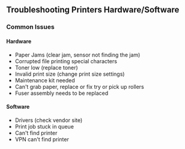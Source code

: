
## Troubleshooting Printers Hardware/Software

### Common Issues

#### Hardware

- Paper Jams (clear jam, sensor not finding the jam)
- Corrupted file printing special characters
- Toner low (replace toner)
- Invalid print size (change print size settings)
- Maintenance kit needed
- Can't grab paper, replace or fix try or pick up rollers
- Fuser assembly needs to be replaced

#### Software

- Drivers (check vendor site)
- Print job stuck in queue
- Can't find printer
- VPN can't find printer

